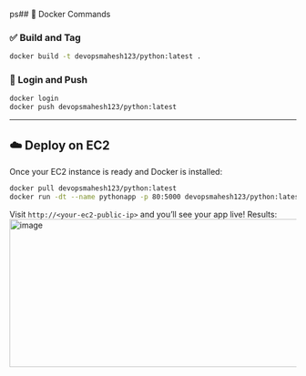 ps## 🐳 Docker Commands

### ✅ Build and Tag
```bash
docker build -t devopsmahesh123/python:latest .
```

### 🔐 Login and Push
```bash
docker login
docker push devopsmahesh123/python:latest
```

---

## ☁️ Deploy on EC2

Once your EC2 instance is ready and Docker is installed:

```bash
docker pull devopsmahesh123/python:latest
docker run -dt --name pythonapp -p 80:5000 devopsmahesh123/python:latest
```

Visit `http://<your-ec2-public-ip>` and you’ll see your app live!
Results: 
<img width="842" height="260" alt="image" src="https://github.com/user-attachments/assets/85e3ada6-af1b-4b06-bc1b-00422223220b" />
